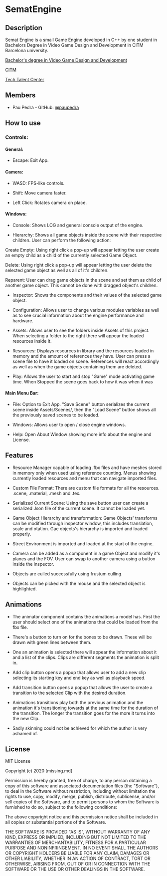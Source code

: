 # SematEngine

## Description

Semat Engine is a small Game Engine developed in C++ by one student in Bachelors Degree in Video Game Design and Development in CITM Barcelona university.

[Bachelor's degree in Video Game Design and Development](<https://www.citm.upc.edu/ing/estudis/graus-videojocs/>)

[CITM](<https://www.citm.upc.edu/>)

[Tech Talent Center](<https://www.talent.upc.edu/cat/school/ttc/>)

## Members

- Pau Pedra - GitHub: [@paupedra](https://github.com/paupedra)

## How to use

### Controls:

#### General:

- Escape: Exit App.

#### Camera:

- WASD: FPS-like controls.

- Shift: Move camera faster.

- Left Click: Rotates camera on place.

#### Windows:

- Console: Shows LOG and general console output of the engine.

- Hierarchy: Shows all game objects inside the scene with their respective children. User can perform the following action:

Create Empty: Using right click a pop-up will appear letting the user create an empty child as a child of the currently selected Game Object.

Delete: Using right click a pop-up will appear letting the user delete the selected game object as well as all of it's children.

Reparent: User can drag game objects in the scene and set them as child of another game object. This cannot be done with dragged object's children.

- Inspector: Shows the components and their values of the selected game object.

- Configuration: Allows user to change various modules variables as well as to see crucial information about the engine performance and hardware.

- Assets: Allows user to see the folders inside Assets of this project. When selecting a folder to the right there will appear the loaded resources inside it.

- Resources: Displays resources in library and the resources loaded in memory and the amount of references they have. User can press a scene file to have it loaded on scene. References will react accordingly as well as when the game objects containing them are deleted.

- Play: Allows the user to start and stop "Game" mode activating game time. When Stopped the scene goes back to how it was when it was 

#### Main Menu Bar:

- File: Option to Exit App. "Save Scene" button serializes the current scene inside Assets/Scenes/, then the "Load Scene" button shows all the previously saved scenes to be loaded.

- Windows: Allows user to open / close engine windows.

- Help: Open About Window showing more info about the engine and License.

## Features

- Resource Manager capable of loading .fbx files and have meshes stored in memory only when used using reference counting. Menus showing currently loaded resources and menu that can navigate imported files.

- Custom File Format: There are custom file formats for all the resources. .scene, .material, .mesh and .tex.

- Serialized Current Scene: Using the save button user can create a serialized Json file of the current scene. It cannot be loaded yet.

- Game Object Hierarchy and transformation: Game Objects' transforms can be modified through inspector window, this includes translation, scale and otation. Gae objects's hierarchy is imported and loaded properly.

- Street Environment is imported and loaded at the start of the engine.

- Camera can be added as a component in a game Object and modify it's planes and the FOV. User can swap to another camera using a button inside the inspector.

- Objects are culled successfully using frustum culling.

- Objects can be picked with the mouse and the selected object is highlighted.

## Animations

- The animator component contains the animations a model has. First the user should select one of the animations that could be loaded from the fbx file.

- There's a button to turn on for the bones to be drawn. These will be drawn with green lines between them.

- One an animation is selected there will appear the information about it and a list of the clips. Clips are different segments the animation is split in.

- Add clip button opens a popup that allows user to add a new clip selecting its starting key and end key as well as playback speed.

- Add transition button opens a popup that allows the user to create a transition to the selected Clip with the desired duration.

- Animations transitions play both the previous animation and the animation it's transitioning towards at the same time for the duration of the transition. The longer the transition goes for the more it turns into the new Clip.

- Sadly skinning could not be achieved for which the author is very ashamed of.

## License

MIT License

Copyright (c) 2020 [missing.md]

Permission is hereby granted, free of charge, to any person obtaining a copy of this software and associated documentation files (the "Software"), to deal in the Software without restriction, including without limitation the rights to use, copy, modify, merge, publish, distribute, sublicense, and/or sell copies of the Software, and to permit persons to whom the Software is furnished to do so, subject to the following conditions:

The above copyright notice and this permission notice shall be included in all copies or substantial portions of the Software.

THE SOFTWARE IS PROVIDED "AS IS", WITHOUT WARRANTY OF ANY KIND, EXPRESS OR IMPLIED, INCLUDING BUT NOT LIMITED TO THE WARRANTIES OF MERCHANTABILITY, FITNESS FOR A PARTICULAR PURPOSE AND NONINFRINGEMENT. IN NO EVENT SHALL THE AUTHORS OR COPYRIGHT HOLDERS BE LIABLE FOR ANY CLAIM, DAMAGES OR OTHER LIABILITY, WHETHER IN AN ACTION OF CONTRACT, TORT OR OTHERWISE, ARISING FROM, OUT OF OR IN CONNECTION WITH THE SOFTWARE OR THE USE OR OTHER DEALINGS IN THE SOFTWARE.